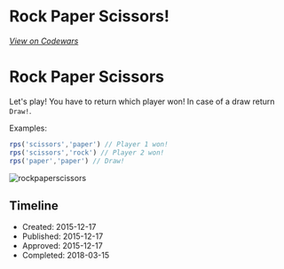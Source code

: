 # Rock Paper Scissors!
[*View on Codewars*](https://www.codewars.com/kata/rock-paper-scissors)

# Rock Paper Scissors

Let's play! You have to return which player won! In case of a draw return `Draw!`.

Examples:

```js
rps('scissors','paper') // Player 1 won!
rps('scissors','rock') // Player 2 won!
rps('paper','paper') // Draw!
```

![rockpaperscissors](http://i.imgur.com/aimOQVX.png)

## Timeline
- Created: 2015-12-17
- Published: 2015-12-17
- Approved: 2015-12-17
- Completed: 2018-03-15